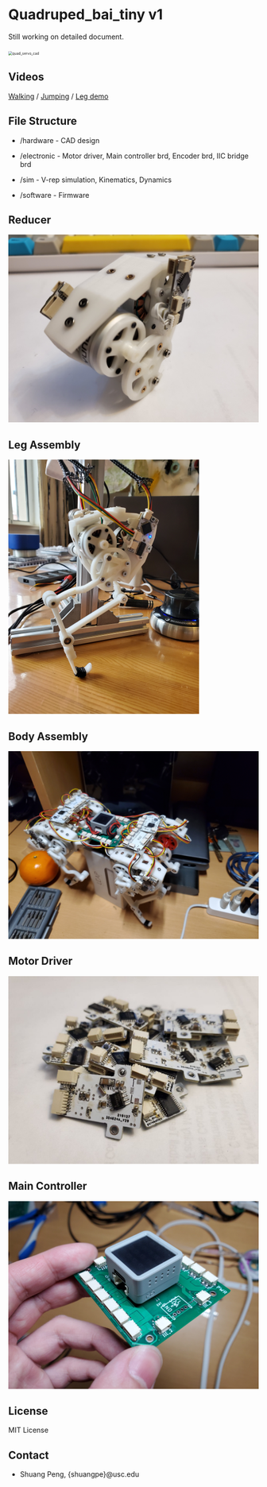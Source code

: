 # Quadruped_bai_tiny v1

Still working on detailed document.

<img src="pic\v_quad_bai_jump.gif" alt="quad_servo_cad" style="zoom:50%;" />


## Videos

[Walking](https://youtu.be/wHSh3s8Uc68)  /  [Jumping](https://youtu.be/LqSfARLMR58)  /  [Leg demo](https://www.youtube.com/watch?v=xufyeLivXR8)


## File Structure

* /hardware - CAD design

* /electronic - Motor driver, Main controller brd, Encoder brd, IIC bridge brd

* /sim - V-rep simulation, Kinematics, Dynamics

* /software - Firmware

## Reducer
<img src="pic\20210214_000759.jpg" style="zoom:50%;" />

## Leg Assembly
<img src="pic\20210215_130136.jpg" style="zoom:50%;" />

## Body Assembly
<img src="pic\20210404_004857.jpg" style="zoom:50%;" />

## Motor Driver
<img src="pic\sub_d.jpg" style="zoom:50%;" />

## Main Controller
<img src="pic\20210401_174126.jpg" style="zoom:50%;" />

## License
MIT License

## Contact
* Shuang Peng, {shuangpe}@usc.edu